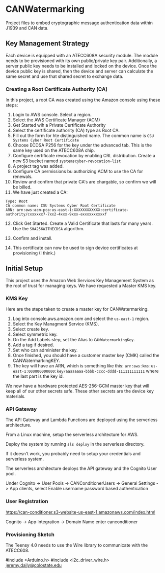 # CANWatermarking
Project files to embed cryptographic message authentication data within J1939 and CAN data.

## Key Management Strategy
Each device is equipped with an ATECC608A security module. The module needs to be provisioned with its own public/private key pair. Additionally, a server public key needs to be installed and locked on the device. Once the device public key is shared, then the device and server can calculate the same secret and use that shared secret to exchange data.

### Creating a Root Certificate Authority (CA)
In this project, a root CA was created using the Amazon console using these steps:
1. Login to AWS console. Select a region.
2. Select the AWS Certificate Manager (ACM)
3. Get Started wih a Private Certificate Authority
4. Select the certificate authority (CA) type as Root CA.
5. Fill out the form for hte distinguished name. The common name is `CSU Systems Cyber Root Certificate`
6. Choose ECDSA P256 for the key under the advanced tab. This is the same key used on the ATECC608A chip.
7. Configure certificate revocation by enabling CRL distribution. Create a new S3 bucket named `systemscyber-revocation-list`
8. A project tag was added.
9. Configure CA permissions bu authorizing ACM to use the CA for renewals.
10. Review and confirm that private CA's are chargable, so confirm we will be billed.
11. We have just created a CA:
```
Type: Root
CA common name: CSU Systems Cyber Root Certificate
ARN: arn:aws:acm-pca:us-east-1:XXXXXXXXXXXX:certificate-authority/cxxxxxx7-7xx2-4xxx-9xxx-exxxxxxxxxxf
```
12. Click Get Started. Create a Valid Certificate that lasts for many years. Use the `SHA256WITHECDSA` algorithm.
13. Confirm and install.

14. This certificate can now be used to sign device certificates at provisioning (I think.)

## Initial Setup
This project uses the Amazon Web Services Key Management System as the root of trust for managing keys. We have requested a Master KMS key.

### KMS Key
Here are the steps taken to create a master key for CANWatermarking.
  1. Log into console.aws.amazon.com and select the `us-east-1` region.
  2. Select the Key Managment Service (KMS).
  2. Select create key.
  3. Select symmetric key.
  4. On the Add Labels step, set the Alias to `CANWatermarkingKey`.
  5. Add a tag if desired.
  6. Set who can administer the key.
  7. Once finished, you should have a customer master key (CMK) called the CANWatermarkingKEY.
  8. The key will have an ARN, which is something like this: `arn:aws:kms:us-east-1:000000000000:key/aaaaaaaa-bbbb-cccc-dddd-111111111111` where the last part is the key id.

 We now have a hardware protected AES-256-GCM master key that will keep all of our other secrets safe. These other secrets are the device key materials. 

### API Gateway
The API Gateway and Lambda Functions are deployed using the serverless architecture.

From a Linux machine, setup the serverless architecture for AWS.

Deploy the system by running `sls deploy` in the serverless directory.

If it doesn't work, you probably need to setup your credentials and serverless system.

The serverless architecture deploys the API gateway and the Cognito User pool.

Under Cognito -> User Pools -> CANConditionerUsers -> General Settings -> App clients, select Enable username password based authentication

### User Registration
https://can-conditioner.s3-website-us-east-1.amazonaws.com/index.html

Cognito -> App Integration -> Domain Name enter canconditioner


### Provisioning Sketch
The Teensy 4.0 needs to use the Wire library to communicate with the ATECC608.

#include <Arduino.h>
#include <i2c_driver_wire.h>
jeremy.daily@colostate.edu
